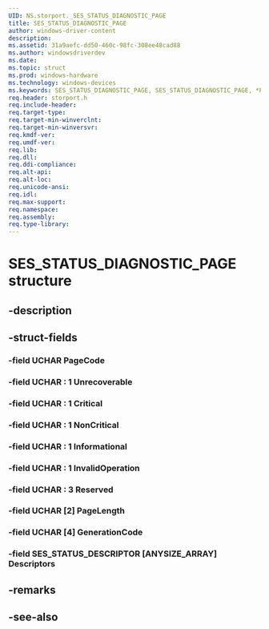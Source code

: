 ```yaml
---
UID: NS.storport._SES_STATUS_DIAGNOSTIC_PAGE
title: SES_STATUS_DIAGNOSTIC_PAGE
author: windows-driver-content
description: 
ms.assetid: 31a9aefc-dd50-460c-98fc-308ee48cad88
ms.author: windowsdriverdev
ms.date: 
ms.topic: struct
ms.prod: windows-hardware
ms.technology: windows-devices
ms.keywords: SES_STATUS_DIAGNOSTIC_PAGE, SES_STATUS_DIAGNOSTIC_PAGE, *PSES_STATUS_DIAGNOSTIC_PAGE
req.header: storport.h
req.include-header:
req.target-type:
req.target-min-winverclnt:
req.target-min-winversvr:
req.kmdf-ver:
req.umdf-ver:
req.lib:
req.dll:
req.ddi-compliance:
req.alt-api:
req.alt-loc:
req.unicode-ansi:
req.idl:
req.max-support:
req.namespace:
req.assembly:
req.type-library:
---
```


# SES_STATUS_DIAGNOSTIC_PAGE structure

## -description



## -struct-fields

### -field UCHAR PageCode			
 	
### -field UCHAR  : 1 Unrecoverable			
 	
### -field UCHAR  : 1 Critical			
 	
### -field UCHAR  : 1 NonCritical			
 	
### -field UCHAR  : 1 Informational			
 	
### -field UCHAR  : 1 InvalidOperation			
 	
### -field UCHAR  : 3 Reserved			
 	
### -field UCHAR [2] PageLength			
 	
### -field UCHAR [4] GenerationCode			
 	
### -field SES_STATUS_DESCRIPTOR [ANYSIZE_ARRAY] Descriptors			
 	
## -remarks

## -see-also